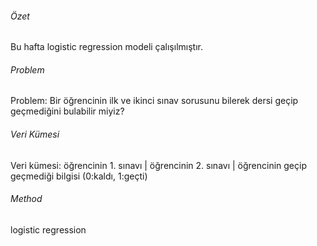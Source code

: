 <h6> Özet </h6>
Bu hafta logistic regression modeli çalışılmıştır. 

<h6> Problem </h6>
Problem: Bir öğrencinin ilk ve ikinci sınav sorusunu bilerek dersi geçip geçmediğini bulabilir miyiz?

<h6> Veri Kümesi </h6>
Veri kümesi: öğrencinin 1. sınavı | öğrencinin 2. sınavı | öğrencinin geçip geçmediği bilgisi (0:kaldı, 1:geçti)

<h6> Method </h6>
logistic  regression

